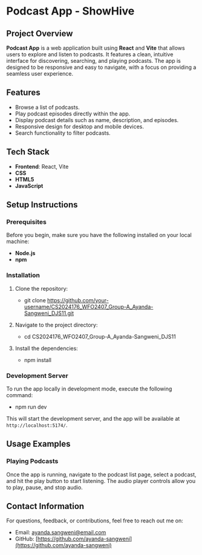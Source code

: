 # Podcast App - ShowHive

## Project Overview

**Podcast App** is a web application built using **React** and **Vite** that allows users to explore and listen to podcasts. It features a clean, intuitive interface for discovering, searching, and playing podcasts. The app is designed to be responsive and easy to navigate, with a focus on providing a seamless user experience.

## Features

- Browse a list of podcasts.
- Play podcast episodes directly within the app.
- Display podcast details such as name, description, and episodes.
- Responsive design for desktop and mobile devices.
- Search functionality to filter podcasts.

## Tech Stack

- **Frontend**: React, Vite
- **CSS**
- **HTML5**
- **JavaScript**

## Setup Instructions

### Prerequisites

Before you begin, make sure you have the following installed on your local machine:

- **Node.js** 
- **npm** 

### Installation

1. Clone the repository:
   - git clone https://github.com/your-username/CS2024176_WFO2407_Group-A_Ayanda-Sangweni_DJS11.git

2. Navigate to the project directory:
   - cd CS2024176_WFO2407_Group-A_Ayanda-Sangweni_DJS11

3. Install the dependencies:
   - npm install

### Development Server

To run the app locally in development mode, execute the following command:
   - npm run dev

This will start the development server, and the app will be available at `http://localhost:5174/`.

## Usage Examples

### Playing Podcasts

Once the app is running, navigate to the podcast list page, select a podcast, and hit the play button to start listening. The audio player controls allow you to play, pause, and stop audio.

## Contact Information

For questions, feedback, or contributions, feel free to reach out me on:

- Email: [ayanda.sangweni@email.com](mailto:ayanda.sangweni@email.com)
- GitHub: [https://github.com/ayanda-sangweni](https://github.com/ayanda-sangweni)
